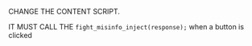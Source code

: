 CHANGE THE CONTENT SCRIPT.

IT MUST CALL THE `fight_misinfo_inject(response);` when a button is clicked


